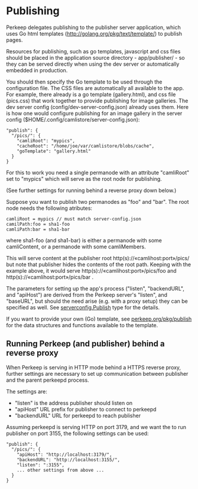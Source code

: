 # Publishing

Perkeep delegates publishing to the publisher server application, which
uses Go html templates (http://golang.org/pkg/text/template/) to publish
pages.

Resources for publishing, such as go templates, javascript and css files
should be placed in the application source directory - app/publisher/ - so
they can be served directly when using the dev server or automatically
embedded in production.

You should then specify the Go template to be used through the configuration
file. The CSS files are automatically all available to the app. For example,
there already is a go template (gallery.html), and css file (pics.css) that work
together to provide publishing for image galleries. The dev server config
(config/dev-server-config.json) already uses them. Here is how one would
configure publishing for an image gallery in the server config
($HOME/.config/camlistore/server-config.json):

    "publish": {
      "/pics/": {
        "camliRoot": "mypics",
        "cacheRoot": "/home/joe/var/camlistore/blobs/cache",
        "goTemplate": "gallery.html"
      }
    }

For this to work you need a single permanode with an attribute "camliRoot"
set to "mypics" which will serve as the root node for publishing.

(See further settings for running behind a reverse proxy down below.)

Suppose you want to publish two permanodes as "foo" and "bar". The root node
needs the following atributes:

    camliRoot = mypics // must match server-config.json
    camilPath:foo = sha1-foo
    camliPath:bar = sha1-bar

where sha1-foo (and sha1-bar) is either a permanode with some camliContent,
or a permanode with some camliMembers.

This will serve content at the publisher root http(s)://«camlihost:port»/pics/
but note that publisher hides the contents of the root path.
Keeping with the example above, it would serve
http(s)://«camlihost:port»/pics/foo and http(s)://«camlihost:port»/pics/bar .

The parameters for setting up the app's process ("listen", "backendURL", and
"apiHost") are derived from the Perkeep server's "listen", and "baseURL", but
should the need arise (e.g. with a proxy setup) they can be specified as well.
See [serverconfig.Publish](https://perkeep.org/pkg/types/serverconfig/#Publish)
type for the details.

If you want to provide your own (Go) template, see
[perkeep.org/pkg/publish](/pkg/publish) for the data structures and
functions available to the template.

## Running Perkeep (and publisher) behind a reverse proxy

When Perkeep is serving in HTTP mode behind a HTTPS reverse proxy,
further settings are necessary to set up communication between publisher and
the parent perkeepd process.

The settings are:

* "listen" is the address publisher should listen on
* "apiHost" URL prefix for publisher to connect to perkeepd
* "backendURL" URL for perkeepd to reach publisher

Assuming perkeepd is serving HTTP on port 3179, and we want the to run publisher
on port 3155, the following settings can be used:

    "publish": {
      "/pics/": {
		"apiHost": "http://localhost:3179/",
		"backendURL": "http://localhost:3155/",
		"listen": ":3155",
		... other settings from above ...
      }
    }


